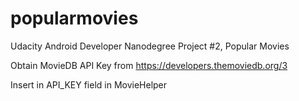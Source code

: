 # popularmovies
Udacity Android Developer Nanodegree Project #2, Popular Movies

Obtain MovieDB API Key from https://developers.themoviedb.org/3

Insert in API_KEY field in MovieHelper
